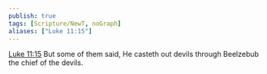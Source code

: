 ```yaml
---
publish: true
tags: [Scripture/NewT, noGraph]
aliases: ["Luke 11:15"]
---
```

[Luke 11:15](https://churchofjesuschrist.org/study/scriptures/nt/luke/11?lang=eng&id=p15#p15) But some of them said, He casteth out devils through Beelzebub the chief of the devils.
